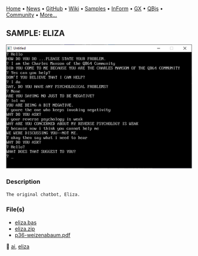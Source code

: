 [Home](https://qb64.com) • [News](../../news.md) • [GitHub](https://github.com/QB64Official/qb64) • [Wiki](wiki.md) • [Samples](../../samples.md) • [InForm](../../inform.md) • [GX](../../gx.md) • [QBjs](../../qbjs.md) • [Community](../../community.md) • [More...](../../more.md)

## SAMPLE: ELIZA

![screenshot.png](img/screenshot.png)

### Description

```text
The original chatbot, Eliza.
```

### File(s)

* [eliza.bas](src/eliza.bas)
* [eliza.zip](src/eliza.zip)
* [p36-weizenabaum.pdf](src/p36-weizenabaum.pdf)

🔗 [ai](../ai.md), [eliza](../eliza.md)

